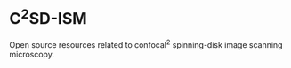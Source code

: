 # C<sup>2</sup>SD-ISM
Open source resources related to confocal<sup>2</sup> spinning-disk image scanning microscopy.
